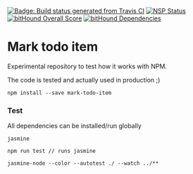 [![Badge: Build status generated from Travis CI](https://api.travis-ci.org/MelleWynia/mark-todo-item.svg?branch=master)](https://travis-ci.org/MelleWynia/mark-todo-item) [![NSP Status](https://nodesecurity.io/orgs/melles-github/projects/41d79145-ac7b-4a56-84f5-be59727c39be/badge)](https://nodesecurity.io/orgs/melles-github/projects/41d79145-ac7b-4a56-84f5-be59727c39be) [![bitHound Overall Score](https://www.bithound.io/github/MelleWynia/mark-todo-item/badges/score.svg)](https://www.bithound.io/github/MelleWynia/mark-todo-item) [![bitHound Dependencies](https://www.bithound.io/github/MelleWynia/mark-todo-item/badges/dependencies.svg)](https://www.bithound.io/github/MelleWynia/mark-todo-item/master/dependencies/npm)



# Mark todo item

Experimental repository to test how it works with NPM.

The code is tested and actually used in production ;)

```
npm install --save mark-todo-item
```

### Test

All dependencies can be installed/run globally

```
jasmine
```

```
npm run test // runs jasmine
```

```
jasmine-node --color --autotest ./ --watch ../**
```
